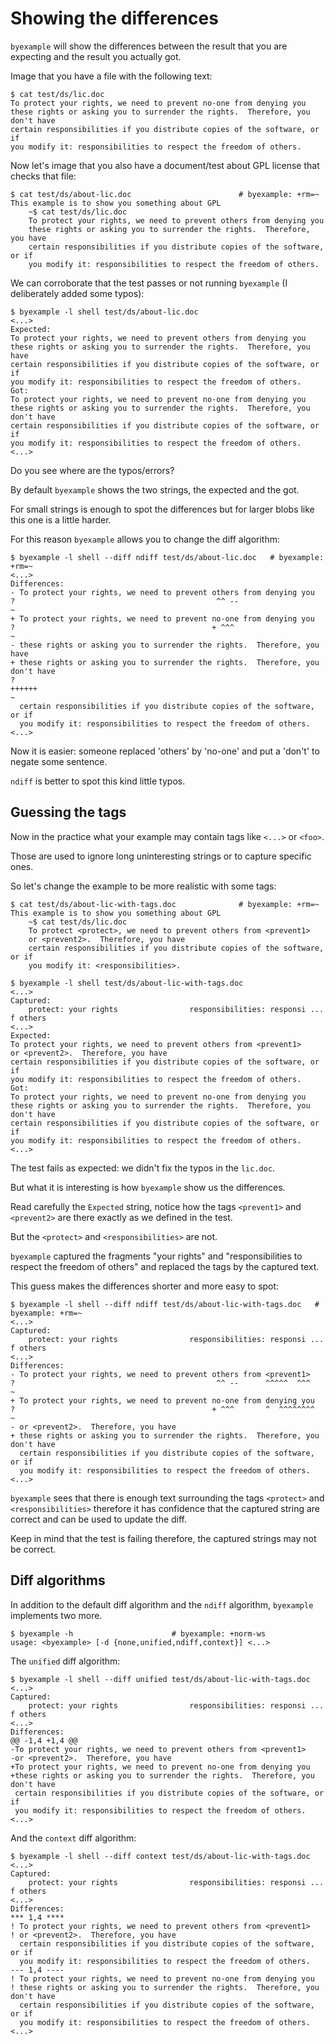 <!--
Check that we have byexample installed first
$ hash byexample                                    # byexample: +fail-fast

$ alias byexample=byexample\ --pretty\ none

--
-->

# Showing the differences

``byexample`` will show the differences between the result that
you are expecting and the result you actually got.

Image that you have a file with the following text:

```
$ cat test/ds/lic.doc
To protect your rights, we need to prevent no-one from denying you
these rights or asking you to surrender the rights.  Therefore, you don't have
certain responsibilities if you distribute copies of the software, or if
you modify it: responsibilities to respect the freedom of others.

```

Now let's image that you also have a document/test about GPL license
that checks that file:

```
$ cat test/ds/about-lic.doc                        # byexample: +rm=~
This example is to show you something about GPL
    ~$ cat test/ds/lic.doc
    To protect your rights, we need to prevent others from denying you
    these rights or asking you to surrender the rights.  Therefore, you have
    certain responsibilities if you distribute copies of the software, or if
    you modify it: responsibilities to respect the freedom of others.
```

We can corroborate that the test passes or not running ``byexample``
(I deliberately added some typos):

```
$ byexample -l shell test/ds/about-lic.doc
<...>
Expected:
To protect your rights, we need to prevent others from denying you
these rights or asking you to surrender the rights.  Therefore, you have
certain responsibilities if you distribute copies of the software, or if
you modify it: responsibilities to respect the freedom of others.
Got:
To protect your rights, we need to prevent no-one from denying you
these rights or asking you to surrender the rights.  Therefore, you don't have
certain responsibilities if you distribute copies of the software, or if
you modify it: responsibilities to respect the freedom of others.
<...>
```

Do you see where are the typos/errors?

By default ``byexample`` shows the two strings, the expected and the got.

For small strings is enough to spot the differences but for larger blobs
like this one is a little harder.

For this reason ``byexample`` allows you to change the diff algorithm:

```
$ byexample -l shell --diff ndiff test/ds/about-lic.doc   # byexample: +rm=~
<...>
Differences:
- To protect your rights, we need to prevent others from denying you
?                                             ^^ --
~
+ To protect your rights, we need to prevent no-one from denying you
?                                            + ^^^
~
- these rights or asking you to surrender the rights.  Therefore, you have
+ these rights or asking you to surrender the rights.  Therefore, you don't have
?                                                                    ++++++
~
  certain responsibilities if you distribute copies of the software, or if
  you modify it: responsibilities to respect the freedom of others.
<...>
```

Now it is easier: someone replaced 'others' by 'no-one' and put a 'don't' to
negate some sentence.

``ndiff`` is better to spot this kind little typos.

## Guessing the tags

Now in the practice what your example may contain tags
like ``<...>`` or ``<foo>``.

Those are used to ignore long uninteresting strings or to capture specific
ones.

So let's change the example to be more realistic with some tags:

```
$ cat test/ds/about-lic-with-tags.doc              # byexample: +rm=~
This example is to show you something about GPL
    ~$ cat test/ds/lic.doc
    To protect <protect>, we need to prevent others from <prevent1>
    or <prevent2>.  Therefore, you have
    certain responsibilities if you distribute copies of the software, or if
    you modify it: <responsibilities>.
```

```
$ byexample -l shell test/ds/about-lic-with-tags.doc
<...>
Captured:
    protect: your rights                responsibilities: responsi ... f others
<...>
Expected:
To protect your rights, we need to prevent others from <prevent1>
or <prevent2>.  Therefore, you have
certain responsibilities if you distribute copies of the software, or if
you modify it: responsibilities to respect the freedom of others.
Got:
To protect your rights, we need to prevent no-one from denying you
these rights or asking you to surrender the rights.  Therefore, you don't have
certain responsibilities if you distribute copies of the software, or if
you modify it: responsibilities to respect the freedom of others.
<...>
```

The test fails as expected: we didn't fix the typos in the ``lic.doc``.

But what it is interesting is how ``byexample`` show us the differences.

Read carefully the ``Expected`` string, notice how the tags ``<prevent1>``
and ``<prevent2>`` are there exactly as we defined in the test.

But the ``<protect>`` and ``<responsibilities>`` are not.

``byexample`` captured the fragments "your rights" and "responsibilities to
respect the freedom of others" and replaced the tags by the captured text.

This guess makes the differences shorter and more easy to spot:

```
$ byexample -l shell --diff ndiff test/ds/about-lic-with-tags.doc   # byexample: +rm=~
<...>
Captured:
    protect: your rights                responsibilities: responsi ... f others
<...>
Differences:
- To protect your rights, we need to prevent others from <prevent1>
?                                             ^^ --      ^^^^^  ^^^
~
+ To protect your rights, we need to prevent no-one from denying you
?                                            + ^^^       ^  ^^^^^^^^
~
- or <prevent2>.  Therefore, you have
+ these rights or asking you to surrender the rights.  Therefore, you don't have
  certain responsibilities if you distribute copies of the software, or if
  you modify it: responsibilities to respect the freedom of others.
<...>
```

``byexample`` sees that there is enough text surrounding the tags ``<protect>``
and ``<responsibilities>`` therefore it has confidence that the captured string
are correct and can be used to update the diff.

Keep in mind that the test is failing therefore, the captured strings
may not be correct.

## Diff algorithms

In addition to the default diff algorithm and the ``ndiff`` algorithm,
``byexample`` implements two more.

```
$ byexample -h                      # byexample: +norm-ws
usage: <byexample> [-d {none,unified,ndiff,context}] <...>
```

The ``unified`` diff algorithm:

```
$ byexample -l shell --diff unified test/ds/about-lic-with-tags.doc
<...>
Captured:
    protect: your rights                responsibilities: responsi ... f others
<...>
Differences:
@@ -1,4 +1,4 @@
-To protect your rights, we need to prevent others from <prevent1>
-or <prevent2>.  Therefore, you have
+To protect your rights, we need to prevent no-one from denying you
+these rights or asking you to surrender the rights.  Therefore, you don't have
 certain responsibilities if you distribute copies of the software, or if
 you modify it: responsibilities to respect the freedom of others.
<...>
```

And the ``context`` diff algorithm:

```
$ byexample -l shell --diff context test/ds/about-lic-with-tags.doc
<...>
Captured:
    protect: your rights                responsibilities: responsi ... f others
<...>
Differences:
*** 1,4 ****
! To protect your rights, we need to prevent others from <prevent1>
! or <prevent2>.  Therefore, you have
  certain responsibilities if you distribute copies of the software, or if
  you modify it: responsibilities to respect the freedom of others.
--- 1,4 ----
! To protect your rights, we need to prevent no-one from denying you
! these rights or asking you to surrender the rights.  Therefore, you don't have
  certain responsibilities if you distribute copies of the software, or if
  you modify it: responsibilities to respect the freedom of others.
<...>
```
